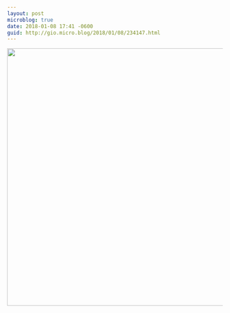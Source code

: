 ```yaml
---
layout: post
microblog: true
date: 2018-01-08 17:41 -0600
guid: http://gio.micro.blog/2018/01/08/234147.html
---
```



<img src="http://microblog.stevegio.net/uploads/2018/c267118a31.jpg" width="600" height="600" />
